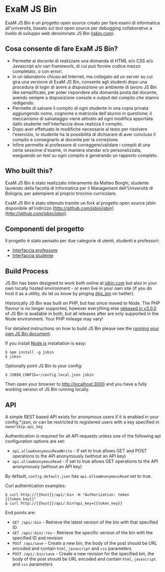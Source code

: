 # ExaM JS Bin

ExaM JS Bin è un progetto open source creato per fare esami di informatica all'università, basato sul tool open source per debugging collaborativo a livello di sviluppo web denominato JS Bin ([jsbin.com](http://jsbin.com)).

## Cosa consente di fare ExaM JS Bin?

* Permette al docente di realizzare una domanda di HTML e/o CSS e/o Javascript e/o vari framework, di cui può fornire codice mezzo completato, o con errori.
* In un laboratorio chiuso ad Internet, ma collegato ad un server su cui gira una versione di ExaM JS Bin, consente agli studenti dopo una procedura di login di avere a disposizione un ambiente di lavoro JS Bin like semplificato, per poter rispondere alla domanda posta dal docente, avendo sempre a disposizione console e output del compito che stanno redigendo. 
* Permette di salvare il compito di ogni studente in una copia privata aggiungendo nome, cognome e matricola dell'alunno in questione; il meccanismo di salvataggio viene attivato ad ogni modifica apportata dallo studente nell'interfaccia dove realizza il compito. 
* Dopo aver effettuato le modifiche necessarie al testo per risolvere l'esercizio, lo studente ha la possibilità di dichiarare di aver concluso il compito e consegnarlo al docente per la correzione.
* Infine permette al professore di correggere/validare i compiti di una certa sessione d'esame, in maniera standar e/o personalizzata, eseguendo un test su ogni compito e generando un rapporto completo.

## Who built this?

ExaM JS Bin è stato realizzato interamente da Matteo Borghi, studente laurendo della facoltà di Informatica per il Management dell'Università di Bologna, per adempiere al proprio tirocinio curricolare.

ExaM JS Bin è stato ottenuto tramite un fork al progetto open source jsbin disponibile all'indirizzo [http://github.com/jsbin/jsbin](http://github.com/jsbin/jsbin).

## Componenti del progetto

Il progetto è stato pensato per due categorie di utenti, studenti e professori:
* [Interfaccia professore](/docs/professor-interface.md)
* [Interfaccia studente](/docs/student-interface.md)
    

## Build Process

JS Bin has been designed to work both online at [jsbin.com](http://jsbin.com) but also in your own locally hosted environment - or even live in your own site (if you do host it as a utility, do let us know by pinging [@js_bin](http://twitter.com/js_bin) on twitter).

Historically JS Bin was built on PHP, but has since moved to Node. The PHP flavour is no longer supported, however everything else [released in v3.0.0](https://github.com/jsbin/jsbin/tags) of JS Bin is available in both, but all releases after are only supported in the Node environment. Your PHP mileage may vary!

For detailed instructions on how to build JS Bin please see the [running your own JS Bin document](/docs/running-your-own-jsbin.md).

If you install [Node.js](http://nodejs.org) installation is easy:

    $ npm install -g jsbin
    $ jsbin

Optionally point JS Bin to your config:

    $ JSBIN_CONFIG=~/config.local.json jsbin

Then open your browser to [http://localhost:3000](http://localhost:3000) and you have a fully working version of JS Bin running locally.

## API

A simple REST based API exists for anonymous users if it is enabled in your config.\*.json, or can be restricted to registered users with a key specified in `ownership.api_key`

Authentication is required for all API requests unless one of the following api configuration options are set:

- `api.allowAnonymousReadWrite` - if set to true allows GET and POST operations to the API anonymously (without an API key)
- `api.allowAnonymousRead` - if set to true allows GET operations to the API anonymously (without an API key)

By default, `config.default.json` has `api.allowAnonymousRead` set to true.

Curl authentication examples:

```
$ curl http://{{host}}/api/:bin -H "Authorization: token {{token_key}}"
$ curl http://{{host}}/api/:bin?api_key={{token_key}}
```

End points are:

- `GET /api/:bin` - Retrieve the latest version of the bin with that specified ID
- `GET /api/:bin/:rev` - Retrieve the specific version of the bin with the specified ID and revision
- `POST /api/save` - Create a new bin, the body of the post should be URL encoded and contain `html`, `javascript` and `css` parameters
- `POST /api/:bin/save` - Create a new revision for the specified bin, the body of the post should be URL encoded and contain `html`, `javascript` and `css` parameters